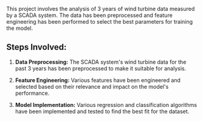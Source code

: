 This project involves the analysis of 3 years of wind turbine data measured by a SCADA system. The data has been preprocessed and feature engineering has been performed to select the best parameters for training the model.

## Steps Involved:

1. **Data Preprocessing:** The SCADA system's wind turbine data for the past 3 years has been preprocessed to make it suitable for analysis.

2. **Feature Engineering:** Various features have been engineered and selected based on their relevance and impact on the model's performance.

3. **Model Implementation:** Various regression and classification algorithms have been implemented and tested to find the best fit for the dataset.
